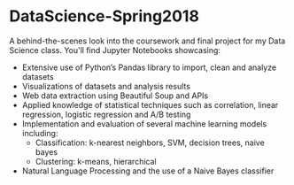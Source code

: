 # DataScience-Spring2018
A behind-the-scenes look into the coursework and final project for my Data Science class. You'll find Jupyter Notebooks showcasing:

- Extensive use of Python’s Pandas library to import, clean and analyze datasets 
- Visualizations of datasets and analysis results
- Web data extraction using Beautiful Soup and APIs
- Applied knowledge of statistical techniques such as correlation, linear regression, logistic regression and A/B testing
- Implementation and evaluation of several machine learning models including:
  - Classification: k-nearest neighbors, SVM, decision trees, naive bayes
  - Clustering: k-means, hierarchical 
- Natural Language Processing and the use of a Naive Bayes classifier
  
